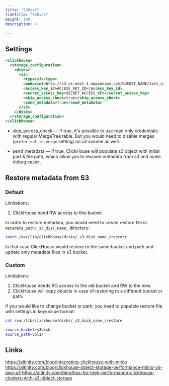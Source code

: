 ```yaml
---
title: "S3Disk"
linkTitle: "S3Disk"
weight: 100
description: >-
     
---
```


## Settings

```xml
<clickhouse>
  <storage_configuration>
    <disks>
      <s3>
        <type>s3</type>
        <endpoint>http://s3.us-east-1.amazonaws.com/BUCKET_NAME/test_s3_disk/</endpoint>
        <access_key_id>ACCESS_KEY_ID</access_key_id>
        <secret_access_key>SECRET_ACCESS_KEY</secret_access_key>
        <skip_access_check>true</skip_access_check>
        <send_metadata>true</send_metadata>
      </s3>
    </disks>
  </storage_configuration>
</clickhouse>
```

* skip_access_check — if true, it's possible to use read only credentials with regular MergeTree table. But you would need to disable merges (`prefer_not_to_merge` setting) on s3 volume as well.

* send_metadata — if true, ClickHouse will populate s3 object with initial part & file path, which allow you to recover metadata from s3 and make debug easier.


## Restore metadata from S3

### Default

Limitations:
1. ClickHouse need RW access to this bucket

In order to restore metadata, you would need to create restore file in `metadata_path/_s3_disk_name_` directory:

```bash
touch /var/lib/clickhouse/disks/_s3_disk_name_/restore
```

In that case ClickHouse would restore to the same bucket and path and update only metadata files in s3 bucket.

### Custom

Limitations:
1. ClickHouse needs RO access to the old bucket and RW to the new.
2. ClickHouse will copy objects in case of restoring to a different bucket or path.
 
If you would like to change bucket or path, you need to populate restore file with settings in key=value format:

```bash
cat /var/lib/clickhouse/disks/_s3_disk_name_/restore

source_bucket=s3disk
source_path=vol1/
```

## Links

https://altinity.com/blog/integrating-clickhouse-with-minio
https://altinity.com/blog/clickhouse-object-storage-performance-minio-vs-aws-s3
https://altinity.com/blog/tips-for-high-performance-clickhouse-clusters-with-s3-object-storage
